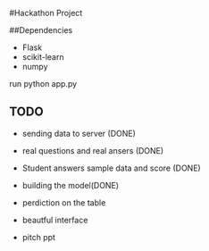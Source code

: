 
#Hackathon Project

##Dependencies
* Flask
* scikit-learn
* numpy

run python app.py

## TODO

* sending data to server (DONE)
* real questions and real ansers (DONE)
* Student answers sample data and score (DONE)
* building the model(DONE)
* perdiction on the table
* beautful interface

* pitch ppt

